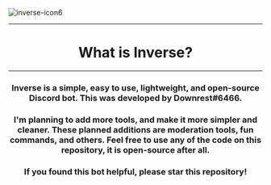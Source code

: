 ![inverse-icon6](https://user-images.githubusercontent.com/83262692/139449176-ff294618-947d-4f2e-aaf4-92aef94dc314.png)
____


<h1 align=center>What is Inverse?</a></h3>


____

<h3 align=center>Inverse is a simple, easy to use, lightweight, and open-source Discord bot. This was developed by Downrest#6466.</a></h3>

<h3 align=center>I'm planning to add more tools, and make it more simpler and cleaner. These planned additions are moderation tools, fun commands, and others. Feel free to use any of the code on this repository, it is open-source after all.</a></h3>

<h3 align=center>If you found this bot helpful, please star this repository!</a></h3>

